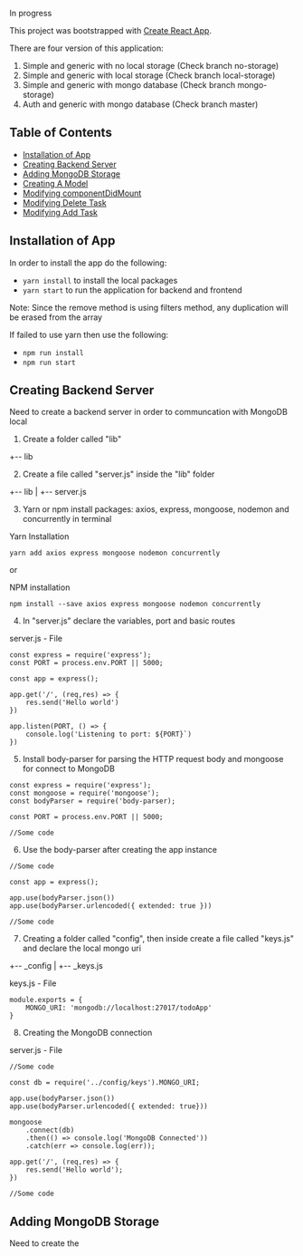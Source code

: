 In progress

This project was bootstrapped with [Create React App](https://github.com/facebookincubator/create-react-app).

There are four version of this application:
1. Simple and generic with no local storage (Check branch no-storage)
2. Simple and generic with local storage (Check branch local-storage)
3. Simple and generic with mongo database (Check branch mongo-storage)
4. Auth and generic with mongo database (Check branch master)

## Table of Contents
- [Installation of App](#installation-of-app)
- [Creating Backend Server](#creating-backend-server)
- [Adding MongoDB Storage](#adding-mongodb-storage)
- [Creating A Model](#creating-a-model)
- [Modifying componentDidMount](#adding-componentdidmount)
- [Modifying Delete Task](#modifying-delete-task)
- [Modifying Add Task](#modifiying-add-task)

## Installation of App

In order to install the app do the following:

* `yarn install` to install the local packages
* `yarn start` to run the application for backend and frontend

Note: Since the remove method is using filters method, any duplication will be erased from the array

If failed to use yarn then use the following:

* `npm run install`
* `npm run start`

## Creating Backend Server

Need to create a backend server in order to communcation with MongoDB local

1. Create a folder called "lib"

+-- lib

2. Create a file called "server.js" inside the "lib" folder

+-- lib
|   +-- server.js

3. Yarn or npm install packages: axios, express, mongoose, nodemon and concurrently in terminal

Yarn Installation
~~~~~
yarn add axios express mongoose nodemon concurrently
~~~~~

or 

NPM installation
~~~~~
npm install --save axios express mongoose nodemon concurrently
~~~~~

4. In "server.js" declare the variables, port and basic routes

server.js - File
~~~~~
const express = require('express');
const PORT = process.env.PORT || 5000;

const app = express();

app.get('/', (req,res) => {
    res.send('Hello world')
})

app.listen(PORT, () => {
    console.log('Listening to port: ${PORT}`)
})
~~~~~

5. Install body-parser for parsing the HTTP request body and mongoose for connect to MongoDB

~~~~~
const express = require('express');
const mongoose = require('mongoose');
const bodyParser = require('body-parser);

const PORT = process.env.PORT || 5000;

//Some code
~~~~~

6. Use the body-parser after creating the app instance

~~~~~
//Some code

const app = express();

app.use(bodyParser.json())
app.use(bodyParser.urlencoded({ extended: true }))

//Some code
~~~~~

7. Creating a folder called "config", then inside create a file called "keys.js" and declare the local mongo uri

+-- _config
|   +-- _keys.js

keys.js - File
~~~~~
module.exports = {
    MONGO_URI: 'mongodb://localhost:27017/todoApp'
}
~~~~~

8. Creating the MongoDB connection 

server.js - File
~~~~~
//Some code

const db = require('../config/keys').MONGO_URI;

app.use(bodyParser.json())
app.use(bodyParser.urlencoded({ extended: true}))

mongoose
    .connect(db)
    .then(() => console.log('MongoDB Connected'))
    .catch(err => console.log(err));

app.get('/', (req,res) => {
    res.send('Hello world');
})

//Some code 
~~~~~


## Adding MongoDB Storage

Need to create the 
